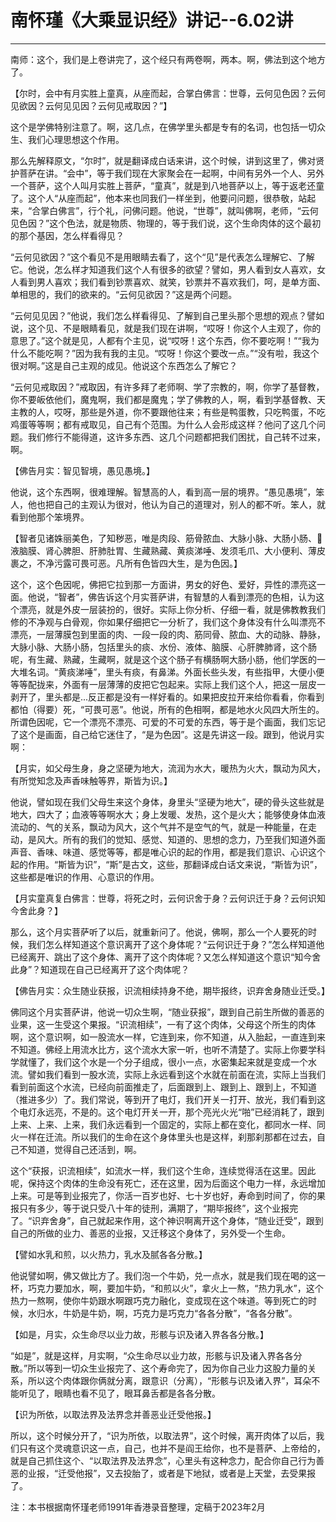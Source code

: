 # 南怀瑾《大乘显识经》讲记--6.02讲

------

南师：这个，我们是上卷讲完了，这个经只有两卷啊，两本。啊，佛法到这个地方了。

【尔时，会中有月实胜上童真，从座而起，合掌白佛言：世尊，云何见色因？云何见欲因？云何见见因？云何见戒取因？”】

这个是学佛特别注意了。啊，这几点，在佛学里头都是专有的名词，也包括一切众生、我们心理思想这个作用。

那么先解释原文，“尔时”，就是翻译成白话来讲，这个时候，讲到这里了，佛对贤护菩萨在讲。“会中”，等于我们现在大家聚会在一起啊，中间有另外一个人、另外一个菩萨，这个人叫月实胜上菩萨，“童真”，就是到八地菩萨以上，等于返老还童了。这个人“从座而起”，他本来也同我们一样坐到，他要问问题，很恭敬，站起来，“合掌白佛言”，行个礼，问佛问题。他说，“世尊”，就叫佛啊，老师，“云何见色因？”这个色法，就是物质、物理的，等于我们说，这个生命肉体的这个最初的那个基因，怎么样看得见？

“云何见欲因？”这个看见不是用眼睛去看了，这个“见”是代表怎么理解它、了解它。他说，怎么样才知道我们这个人有很多的欲望？譬如，男人看到女人喜欢，女人看到男人喜欢；我们看到钞票喜欢、就笑，钞票并不喜欢我们，呵，是单方面、单相思的，我们的欲来的。“云何见欲因？”这是两个问题。

“云何见见因？”他说，我们怎么样看得见、了解到自己里头那个思想的观点？譬如说，这个见、不是眼睛看见，就是我们现在讲啊，“哎呀！你这个人主观了，你的意思了。”这个就是见，人都有个主见，说“哎呀！这个东西，你不要吃啊！”“我为什么不能吃啊？”因为我有我的主见。“哎呀！你这个要改一点。”“没有啦，我这个很对啊。”这是自己主观的成见。他说这个东西怎么了解它？

“云何见戒取因？”戒取因，有许多拜了老师啊、学了宗教的，啊，你学了基督教，你不要皈依他们，魔鬼啊，我们都是魔鬼；学了佛教的人，啊，看到学基督教、天主教的人，哎呀，那些是外道，你不要跟他往来；有些是鸭蛋教，只吃鸭蛋，不吃鸡蛋等等啊；都有戒取见，自己有个范围。为什么人会形成这样？他问了这几个问题。我们修行不能得道，这许多东西、这几个问题都把我们困扰，自己转不过来，啊。

【佛告月实：智见智境，愚见愚境。】

他说，这个东西啊，很难理解。智慧高的人，看到高一层的境界。“愚见愚境”，笨人，他也把自己的主观认为很对，他认为自己的道理对，别人的都不听。笨人，就看到他那个笨境界。

【智者见诸姝丽美色，了知秽恶，唯是肉段、筋骨脓血、大脉小脉、大肠小肠、𦙽液脑膜、肾心脾胆、肝肺肚胃、生藏熟藏、黄痰涕唾、发须毛爪、大小便利、薄皮裹之，不净污露可畏可恶。凡所有色皆四大生，是为色因。】

这个，这个色因呢，佛把它拉到那一方面讲，男女的好色、爱好，异性的漂亮这一面。他说，“智者”，佛告诉这个月实菩萨讲，有智慧的人看到漂亮的色相，认为这个漂亮，就是外皮一层装扮的，很好。实际上你分析、仔细一看，就是佛教教我们修的不净观与白骨观，你如果仔细把它一分析了，我们这个身体没有什么叫漂亮不漂亮，一层薄膜包到里面的肉、一段一段的肉、筋同骨、脓血、大的动脉、静脉，大脉小脉、大肠小肠，包括里头的痰、水份、液体、脑膜、心肝脾肺肾，这个肠呢，有生藏、熟藏，生藏啊，就是这个这个肠子有横肠啊大肠小肠，他们学医的一大堆名词。“黄痰涕唾”，里头有痰，有鼻涕。外面长些头发，有些指甲，大便小便等等配拢来，外面有一层薄薄的皮把它包起来。实际上我们这个人，把这一层皮一剥开了，里头都是...反正都是没有一样好看的。如果把皮拉开来给你看看，你看到都怕（得要）死，“可畏可恶”。他说，所有的色相啊，都是地水火风四大所生的。所谓色因呢，它一个漂亮不漂亮、可爱的不可爱的东西，等于是个画面，我们忘记了这个是画面，自己给它迷住了，“是为色因”。这是先讲这一段。跟到，他说月实啊：

【月实，如父母生身，身之坚硬为地大，流润为水大，暖热为火大，飘动为风大，有所觉知念及声香味触等界，斯皆为识。】

他说，譬如现在我们父母生来这个身体，身里头“坚硬为地大”，硬的骨头这些就是地大，四大了；血液等等啊水大；身上发暖、发热，这个是火大；能够使身体血液流动的、气的关系，飘动为风大，这个气并不是空气的气，就是一种能量，在走动，是风大。所有的我们的觉知、感觉、知道的、思想的念力，乃至我们知道外面声音、香味、味道、感觉等等，都是唯心识的起的作用，都是我们意识、心识这个起的作用。“斯皆为识”，“斯”是古文，这些，那翻译成白话文来说，“斯皆为识”，这些都是唯识的作用、心意识的作用。

【月实童真复白佛言：世尊，将死之时，云何识舍于身？云何识迁于身？云何识知今舍此身？】

那么，这个月实菩萨听了以后，就重新问了。他说，佛啊，那么一个人要死的时候，我们怎么样知道这个意识离开了这个身体呢？“云何识迁于身？”怎么样知道他已经离开、跳出了这个身体、离开了这个肉体呢？又怎么样知道这个意识“知今舍此身”？知道现在自己已经离开了这个肉体呢？

【佛告月实：众生随业获报，识流相续持身不绝，期毕报终，识弃舍身随业迁受。】

佛同这个月实菩萨讲，他说一切众生啊，“随业获报”，跟到自己前生所做的善恶的业果，这一生受这个果报。“识流相续”，一有了这个肉体，父母这个所生的肉体啊，这个意识啊，如一股流水一样，它连到来，你不知道，从入胎起，一直连到来不知道。佛经上用流水比方，这个流水大家一听，也听不清楚了。实际上你要学科学就懂了，我们这个水是一个分子组成，很小一点，水密集起来就是变成一个水流。譬如我们看到一股水流，实际上永远看到这个水就在前面在流，实际上当我们看到前面这个水流，已经向前面推走了，后面跟到上、跟到上、跟到上，不知道（推进多少）了。我们常说，等到开了电灯，我们开关一打开、放光，我们看到这个电灯永远亮，不是的。这个电灯开关一开，那个亮光火光“啪”已经消耗了，跟到上来、上来、上来，我们永远看到一个固定的，实际上都在变化，都同水一样、同火一样在迁流。所以我们的生命在这个身体里头也是这样，刹那刹那都在过去，自己不知道，觉得自己还活到，啊。

这个“获报，识流相续”，如流水一样，我们这个生命，连续觉得活在这里。因此呢，保持这个肉体的生命没有死亡，还在这里，因为后面这个电力一样，永远增加上来。可是等到业报完了，你活一百岁也好、七十岁也好，寿命到时间了，你的果报只有多少，等于说只受八十年的徒刑，满期了，“期毕报终”，这个业报完了。“识弃舍身”，自己就起来作用，这个神识啊离开这个身体，“随业迁受”，跟到自己的所做的业力、善恶的业报，又迁移这个身体了，另外受一个生命。

【譬如水乳和煎，以火热力，乳水及腻各各分散。】

他说譬如啊，佛又做比方了。我们泡一个牛奶，兑一点水，就是我们现在喝的这一杯，巧克力要加水，啊，要加牛奶，“和煎以火”，拿火上一熬，“热力乳水”，这个热力一熬啊，使你牛奶跟水啊跟巧克力融化，变成现在这个味道。等到死亡的时候，水归水，牛奶是牛奶，啊，巧克力是巧克力“各各分散”，“各各分散”。

【如是，月实，众生命尽以业力故，形骸与识及诸入界各各分散。】

“如是”，就是这样，月实啊，“众生命尽以业力故，形骸与识及诸入界各各分散。”所以等到一切众生业报完了、这个寿命完了，因为你自己业力这股力量的关系，所以这个肉体跟你俩就分离，跟意识（分离），“形骸与识及诸入界”，耳朵不能听见了，眼睛也看不见了，眼耳鼻舌都是各各分散。

【识为所依，以取法界及法界念并善恶业迁受他报。】

所以，这个时候分开了，“识为所依，以取法界”，这个时候，离开肉体了以后，我们只有这个灵魂意识这一点，自己，也并不是阎王给你，也不是菩萨、上帝给的，就是自己抓住这个、“以取法界及法界念”，心里头有这种念力，配合你自己行为善恶的业报，“迁受他报”，又去投胎了，或者是下地狱，或者是上天堂，去受果报了。

注：本书根据南怀瑾老师1991年香港录音整理，定稿于2023年2月

